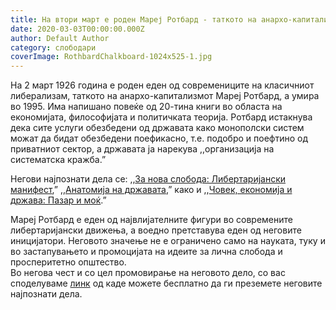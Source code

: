 ```yaml
---
title: На втори март е роден Мареј Ротбард - таткото на анархо-капитализмот
date: 2020-03-03T00:00:00.000Z
author: Default Author
category: слободари
coverImage: RothbardChalkboard-1024x525-1.jpg
---
```


На 2 март 1926 година е роден еден од современиците на класичниот либерализам, таткото на анархо-капитализмот Мaреј Ротбард, а умира во 1995. Има напишано повеќе од 20-тина книги во областа на економијата, философијата и политичката теорија. Ротбард истакнува дека сите услуги обезбедени од државата како монополски систем можат да бидат обезбедени поефикасно, т.е. подобро и поефтино од приватниот сектор, а државата ја нaрекува ,,организација на систематска кражба.”

Негови најпознати дела се: ,,[За нова слобода: Либертаријански манифест](https://mises.org/library/new-liberty-libertarian-manifesto),” ,,[Анатомија на државата](https://mises.org/library/anatomy-state),” како и ,,[Човек, економија и држава: Пазар и моќ](https://mises.org/library/man-economy-and-state-power-and-market).”  

Мaреј Ротбард е еден од највлијателните фигури во современите либертаријански движења, а воедно претставува еден од неговите иницијатори. Неговото значење не е ограничено само на науката, туку и во застапувањето и промоцијата на идеите за лична слобода и просперитетно општество.  
Во негова чест и со цел промовирање на неговото дело, со вас споделуваме [линк](https://mises.org/library/read-rothbard) од каде можете бесплатно да ги преземете неговите најпознати дела.
